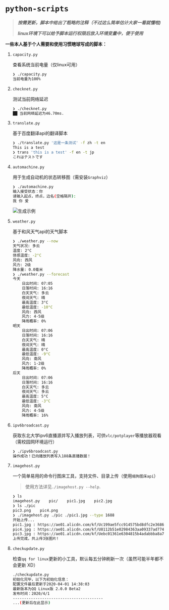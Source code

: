 # `python-scripts`

> ***按需更新，脚本中给出了粗略的注释（不过这么简单估计大家一看就懂啦)***
>
> ***linux环境下可以给予脚本运行权限后放入环境变量中，便于使用***

**一些本人基于个人需要和使用习惯瞎球写成的脚本：**

1. `capacity.py`

   查看系统当前电量（仅linux可用）

   ```bash
   ❯ ./capacity.py     
   当前电量为100%
   ```

2. `checknet.py`

   测试当前网络延迟

   ```bash
   ❯ ./checknet.py            
   ██ 当前网络延迟为46.70ms.
   ```

3. `translate.py`

   基于百度翻译api的翻译脚本

   ```bash
   ❯ ./translate.py '这是一条测试' -f zh -t en
   This is a test
   ❯ trans 'this is a test' -f en -t jp         
   これはテストです
   ```

4. `automachine.py`

   用于生成自动机的状态转移图（需安装`Graphviz`）

   ```bash
   ❯ ./automachine.py
   输入接受状态：你
   请输入起点，终点，边名(空格隔开):
   我 你 爱
   ```

   ![生成示例](https://img.vim-cn.com/a1/d2c5d4008bd8dc64ea84bb598f66acd787c394.png)

5. `weather.py`

   基于和风天气api的天气脚本

   ```bash
   ❯ ./weather.py --now     
   天气状况: 多云
   温度: 2°C
   体感温度: -2°C
   风向: 西风
   风力: 2级
   降水量: 0.0毫米
   ❯ ./weather.py --forecast
   今天
       日出时间: 07:05
       日落时间: 16:16
       白天天气: 多云
       夜间天气: 晴
       最高温度: 3°C
       最低温度: -10°C
       风向: 西风
       风力: 4-5级
       降雨概率: 0%
   明天
       日出时间: 07:06
       日落时间: 16:16
       白天天气: 晴
       夜间天气: 晴
       最高温度: 0°C
       最低温度: -9°C
       风向: 南风
       风力: 1-2级
       降雨概率: 0%
   后天
       日出时间: 07:06
       日落时间: 16:16
       白天天气: 多云
       夜间天气: 多云
       最高温度: 5°C
       最低温度: -3°C
       风向: 南风
       风力: 4-5级
       降雨概率: 16%
   ```
   
6. `ipv6broadcast.py`
   
   获取东北大学ipv6直播源并写入播放列表，可供`vlc/potplayer`等播放器观看（需校园网环境运行）
   
   ```bash
   ❯ ./ipv6broadcast.py
   操作成功！已向播放列表写入188条直播数据！
   ```
   
7. `imagehost.py`

   一个简单易用的命令行图床工具，支持文件、目录上传（使用`缩狗图床api`）
   
   > 使用方法详见`./imagehost.py --help`.
   
   ```bash
   ❯ ls
   imagehost.py    pic/    pic1.jpg    pic2.jpg
   ❯ ls ./pic
   pic3.png    pic4.png
   ❯ ./imagehost.py ./pic ./pic1.jpg --type 1688
   开始上传...
   pic1.jpg : https://ae01.alicdn.com/kf/Uc199ae5fcc914575bd8dfc2e36863b1df.jpg
   pic4.jpg : https://ae01.alicdn.com/kf/U8112b51e02984363aa09337ad7748dc0g.jpg
   pic3.jpg : https://ae01.alicdn.com/kf/Uebc01361e6304815b4adabbba8a7ce51I.jpg
   上传完成，共上传3张图片!
   ```
   

8. `checkupdate.py`

   检查`qq for linux`更新的小工具，默认每五分钟刷新一次（虽然可能半年都不会更新 XD）

   ```bash
   ./checkupdate.py
   初始化完毕，以下为初始化信息：
   配置文件最后更新于2020-04-01 14:38:03
   最新版本为QQ Linux版 2.0.0 Beta2
   发布时间：2020/4/1
   ----------------------------------------
   ...(更新后在此显示)
   ```

   